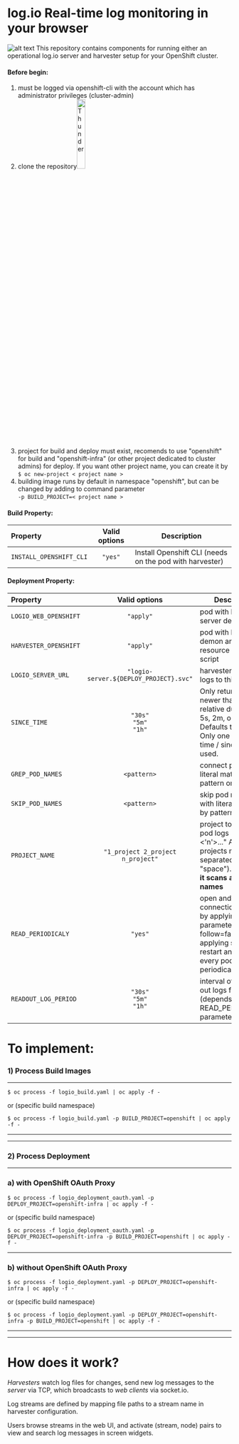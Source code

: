 # log.io Real-time log monitoring in your browser

![alt text](https://raw.githubusercontent.com/ros-kamach/log.io_openshift/master/logio.png)
This repository contains components for running either an operational log.io server and harvester setup for your OpenShift cluster. 

#### Before begin:
1) must be logged via openshift-cli with the account which has administrator privileges (cluster-admin)
2) clone the repository<img src="https://help.github.com/assets/images/help/repository/clone-repo-clone-url-button.png" alt="Thunder" width="20%"/>
3) project for build and deploy must exist, recomends to use "openshift" for build and "openshift-infra" (or other project dedicated to cluster admins) for deploy. If you want other project name, you can create it by <br> ```$ oc new-project < project name >```
4) building image runs by default in namespace "openshift", but can be changed by adding to command parameter <br>```-p BUILD_PROJECT=< project name > ```

#### Build Property:
| Property                   | Valid options   | Description                        |
|:-------------------------|:-----------------:|------------------------------------|         
| ```INSTALL_OPENSHIFT_CLI``` | ```"yes"```    | Install Openshift CLI (needs on the pod with harvester) |

#### Deployment Property:
| Property                      | Valid options                               | Description                                             |
|:------------------------------|:-------------------------------------------:|---------------------------------------------------------|
| ```LOGIO_WEB_OPENSHIFT```     |               ```"apply"```                 | pod with log.io server demon  |
| ```HARVESTER_OPENSHIFT```     |               ```"apply"```                 | pod with harvester demon and resource discovery script  |
| ```LOGIO_SERVER_URL```        | ```"logio-server.${DEPLOY_PROJECT}.svc"```  | harvester sends logs to this URL                        |
| ```SINCE_TIME```              |```"30s"```<br>```"5m"```<br>```"1h"```      | Only return logs newer than a relative duration like 5s, 2m, or 3h. Defaults to all logs. Only one of since-time / since may be used.  |
| ```GREP_POD_NAMES```           |              ```<pattern>```               | connect pods with literal matched by pattern only |
| ```SKIP_POD_NAMES```          |               ```<pattern>```               | skip pod names with literal matched by pattern |
| ```PROJECT_NAME```            | ```"1_project 2_project n_project"```       | project to scan for pod logs ("<1> <'n'>..." Attention projects must be separated by "space"). **If empty it scans all project names** |
| ```READ_PERIODICALY```        |                 ```"yes"```                 | open and close connection to pods by applying parameter "--follow=false" and applying script to restart and read out every pod periodically |
| ```READOUT_LOG_PERIOD```      |  ```"30s"```<br>```"5m"```<br>```"1h"```    | interval of reading out logs from pods (depends on READ_PERIODICALY parameter) |

# To implement:

### 1) Process Build Images
***
```
$ oc process -f logio_build.yaml | oc apply -f -
```
or (specific build namespace)
```
$ oc process -f logio_build.yaml -p BUILD_PROJECT=openshift | oc apply -f -
```
***
***
### 2) Process Deployment 
***
### a) with OpenShift OAuth Proxy
```
$ oc process -f logio_deployment_oauth.yaml -p DEPLOY_PROJECT=openshift-infra | oc apply -f -
```
or (specific build namespace)
```
$ oc process -f logio_deployment_oauth.yaml -p DEPLOY_PROJECT=openshift-infra -p BUILD_PROJECT=openshift | oc apply -f -
```
***
### b) without OpenShift OAuth Proxy
```
$ oc process -f logio_deployment.yaml -p DEPLOY_PROJECT=openshift-infra | oc apply -f -
```
or (specific build namespace)
```
$ oc process -f logio_deployment.yaml -p DEPLOY_PROJECT=openshift-infra -p BUILD_PROJECT=openshift | oc apply -f -
```
***
***

# How does it work?

*Harvesters* watch log files for changes, send new log messages to the *server* via TCP, which broadcasts to *web clients* via socket.io.

Log streams are defined by mapping file paths to a stream name in harvester configuration.

Users browse streams in the web UI, and activate (stream, node) pairs to view and search log messages in screen widgets.